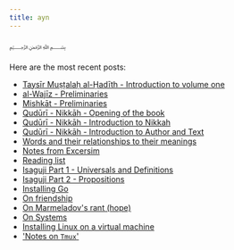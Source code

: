 ```yaml
---
title: ayn
---
```

﷽

Here are the most recent posts:

- [ Taysīr Muṣṭalaḥ al-Ḥadīth - Introduction to volume one](./studies.hadith.dirayah.taysir-mustalah-al-hadith.introduction-to-first-volume.html)
- [ al-Wajīz - Preliminaries](./studies.usul-fiqh.al-wajeez.01-preliminaries.html)
- [ Mishkāt - Preliminaries](./studies.hadith.riwayah.mishkat.01-introduction-to-the-science.html)
- [ Qudūrī - Nikkāh - Opening of the book](./studies.fiqh.quduri.conduct.nikkah.03.opening-of-the-book.html)
- [ Qudūrī - Nikkāh - Introduction to Nikkah](./studies.fiqh.quduri.conduct.nikkah.02.introduction-to-nikkah.html)
- [ Qudūrī - Nikkāh - Introduction to Author and Text](./studies.fiqh.quduri.conduct.nikkah.01.introduction-to-author-and-text.html)
- [ Words and their relationships to their meanings](./studies.logic.sullam.words-and-their-relations-to-meanings.html)
- [ Notes from Excersim](./languages.go.notes-from-exercism-exercises.html)
- [ Reading list](./readinglist.html)
- [ Isaguji Part 1 - Universals and Definitions](./studies.logic.isaguji.universals-and-definitions.html)
- [ Isaguji Part 2 - Propositions](./studies.logic.isaguji.propositions.html)
- [ Installing Go](./languages.go.installation.html)
- [ On friendship](./thoughts.on-friendship.html)
- [ On Marmeladov's rant (hope)](./thoughts.on-hope.html)
- [ On Systems](./thoughts.on-systems.html)
- [ Installing Linux on a virtual machine](./tools.linux.virtual-machine-installation.html)
- [ 'Notes on `Tmux`'](./tools.tmux.notes.html)
